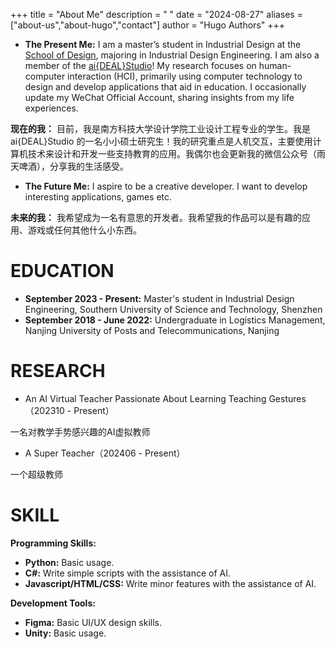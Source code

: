+++
title = "About Me"
description = " "
date = "2024-08-27"
aliases = ["about-us","about-hugo","contact"]
author = "Hugo Authors"
+++

-  **The Present Me:** I am a master’s student in Industrial Design at the [School of Design](https://designschool.sustech.edu.cn/cn), majoring in Industrial Design Engineering. I am also a member of the [ai{DEAL}Studio](https://www.anpengcheng.cn/)! My research focuses on human-computer interaction (HCI), primarily using computer technology to design and develop applications that aid in education. I occasionally update my WeChat Official Account, sharing insights from my life experiences.

**现在的我：** 目前，我是南方科技大学设计学院工业设计工程专业的学生。我是 ai{DEAL}Studio 的一名小小硕士研究生！我的研究重点是人机交互，主要使用计算机技术来设计和开发一些支持教育的应用。我偶尔也会更新我的微信公众号（雨天啤酒），分享我的生活感受。
    
- **The Future Me:** I aspire to be a creative developer. I want to develop interesting applications, games etc.
    
**未来的我：** 我希望成为一名有意思的开发者。我希望我的作品可以是有趣的应用、游戏或任何其他什么小东西。

# EDUCATION

- **September 2023 - Present:** Master's student in Industrial Design Engineering, Southern University of Science and Technology, Shenzhen
- **September 2018 - June 2022:** Undergraduate in Logistics Management, Nanjing University of Posts and Telecommunications, Nanjing

# RESEARCH

- An AI Virtual Teacher Passionate About Learning Teaching Gestures（202310   -   Present）

一名对教学手势感兴趣的AI虚拟教师                                                                                  
    
- A Super Teacher（202406   -   Present）
    
一个超级教师

# SKILL

**Programming Skills:**

- **Python:** Basic usage.
- **C#:** Write simple scripts with the assistance of AI.
- **Javascript/HTML/CSS:** Write minor features with the assistance of AI.

**Development Tools:**

- **Figma:** Basic UI/UX design skills.
- **Unity:** Basic usage.



